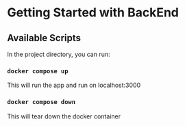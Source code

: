 # Getting Started with BackEnd



## Available Scripts

In the project directory, you can run:

### `docker compose up`

This will run the app and run on localhost:3000

### `docker compose down`

This will tear down the docker container

